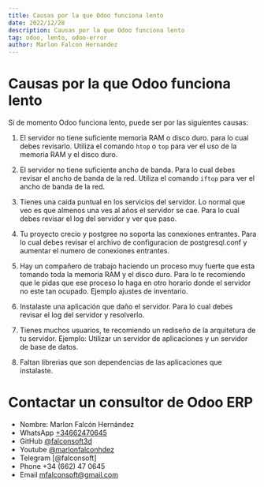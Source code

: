 ```yaml
---
title: Causas por la que Odoo funciona lento
date: 2022/12/28
description: Causas por la que Odoo funciona lento
tag: odoo, lento, odoo-error
author: Marlon Falcon Hernandez
---
```

# Causas por la que Odoo funciona lento

Si de momento Odoo funciona lento, puede ser por las siguientes causas:

1. El servidor no tiene suficiente memoria RAM o disco duro. para lo cual debes revisarlo. Utiliza el comando `htop` o `top` para ver el uso de la memoria RAM y el disco duro.

2. El servidor no tiene suficiente ancho de banda. Para lo cual debes revisar el ancho de banda de la red. Utiliza el comando `iftop` para ver el ancho de banda de la red.

3. Tienes una caida puntual en los servicios del servidor. Lo normal que veo es que almenos una ves al años el servidor se cae. Para lo cual debes revisar el log del servidor y ver que paso.

4. Tu proyecto crecio y postgree no soporta las conexiones entrantes. Para lo cual debes revisar el archivo de configuracion de postgresql.conf y aumentar el numero de conexiones entrantes.

5. Hay un compañero de trabajo haciendo un proceso muy fuerte que esta tomando toda la memoria RAM y el disco duro. Para lo te recomiendo que le pidas que ese proceso lo haga en otro horario donde el servidor no este tan ocupado. Ejemplo ajustes de inventario.

6. Instalaste una aplicación que daño el servidor. Para lo cual debes revisar el log del servidor y resolverlo.

7. Tienes muchos usuarios, te recomiendo un rediseño de la arquitetura de tu servidor. Ejemplo: Utilizar un servidor de aplicaciones y un servidor de base de datos.

8. Faltan librerias que son dependencias de las aplicaciones que instalaste.

# Contactar un consultor de Odoo ERP
- Nombre: Marlon Falcón Hernández
- WhatsApp [+34662470645](https://web.whatsapp.com/send?phone=34662470645&text=)
- GitHub [@falconsoft3d](https://github.com/falconsoft3d)
- Youtube [@marlonfalconhdez](https://www.youtube.com/@marlonfalconhdez)
- Telegram [@falconsoft]
- Phone +34 (662) 47 0645
- Email mfalconsoft@gmail.com
